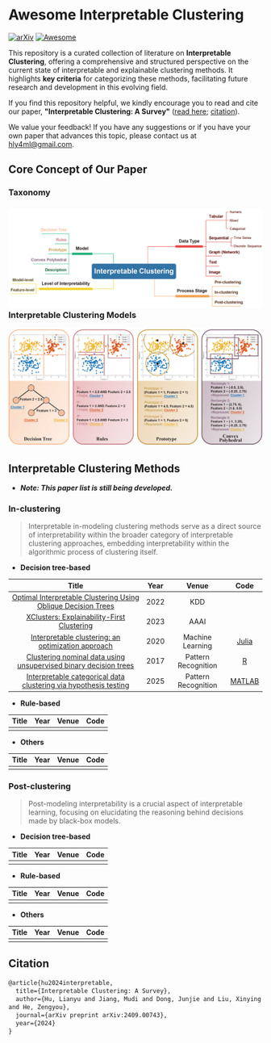 # Awesome Interpretable Clustering 

[![arXiv](https://img.shields.io/badge/arXiv-2409.00743-b31b1b.svg)](https://arxiv.org/abs/2409.00743) [![Awesome](https://awesome.re/badge.svg)](https://awesome.re)

This repository is a curated collection of literature on **Interpretable Clustering**, offering a comprehensive and structured perspective on the current state of interpretable and explainable clustering methods. It highlights **key criteria** for categorizing these methods, facilitating future research and development in this evolving field. 

If you find this repository helpful, we kindly encourage you to read and cite our paper, **"Interpretable Clustering: A Survey"**  ([read here](https://arxiv.org/abs/2409.00743); [citation](#Citation)). 

We value your feedback! If you have any suggestions or if you have your own paper that advances this topic, please contact us at hly4ml@gmail.com.

## Core Concept of Our Paper

### Taxonomy

### ![Taxonomy](taxonomy.jpg)Interpretable Clustering Models

![Models](models.jpg)

## Interpretable Clustering Methods

- ***Note: This paper list is still being developed.***

### In-clustering

> Interpretable in-modeling clustering methods serve as a direct source of interpretability within the broader category of interpretable clustering approaches, embedding interpretability within the algorithmic process of clustering itself.

- **Decision tree-based**

|                          **Title**                           | **Year** |      **Venue**      |                     **Code**                     |
| :----------------------------------------------------------: | :------: | :-----------------: | :----------------------------------------------: |
| [Optimal Interpretable Clustering Using Oblique Decision Trees](https://doi.org/10.1145/3534678.3539361) |   2022   |         KDD         |                                                  |
| [XClusters: Explainability-First Clustering](https://doi.org/10.1609/aaai.v37i7.25963) |   2023   |        AAAI         |                                                  |
| [Interpretable clustering: an optimization approach](https://doi.org/10.1007/s10994-020-05896-2) |   2020   |  Machine Learning   | [Julia](https://github.com/agniorf/ICOT-Example) |
| [Clustering nominal data using unsupervised binary decision trees](https://doi.org/10.1016/j.patcog.2017.01.031) |   2017   | Pattern Recognition |       [R](http://ghattas.free.fr/cubt.php)       |
| [Interpretable categorical data clustering via hypothesis testing]() |   2025   | Pattern Recognition |  [MATLAB](https://github.com/hulianyu/SigTree)   |

- **Rule-based**

| **Title** | **Year** | **Venue** | **Code** |
| :-------: | :------: | :-------: | :------: |
|           |          |           |          |

- **Others**

| **Title** | **Year** | **Venue** | **Code** |
| :-------: | :------: | :-------: | :------: |
|           |          |           |          |

### Post-clustering

> Post-modeling interpretability is a crucial aspect of interpretable learning, focusing on elucidating the reasoning behind decisions made by black-box models.

- **Decision tree-based**

| **Title** | **Year** | **Venue** | **Code** |
| :-------: | :------: | :-------: | :------: |
|           |          |           |          |

- **Rule-based**

| **Title** | **Year** | **Venue** | **Code** |
| :-------: | :------: | :-------: | :------: |
|           |          |           |          |

- **Others**

| **Title** | **Year** | **Venue** | **Code** |
| :-------: | :------: | :-------: | :------: |
|           |          |           |          |

## Citation

    @article{hu2024interpretable,
      title={Interpretable Clustering: A Survey},
      author={Hu, Lianyu and Jiang, Mudi and Dong, Junjie and Liu, Xinying and He, Zengyou},
      journal={arXiv preprint arXiv:2409.00743},
      year={2024}
    }
